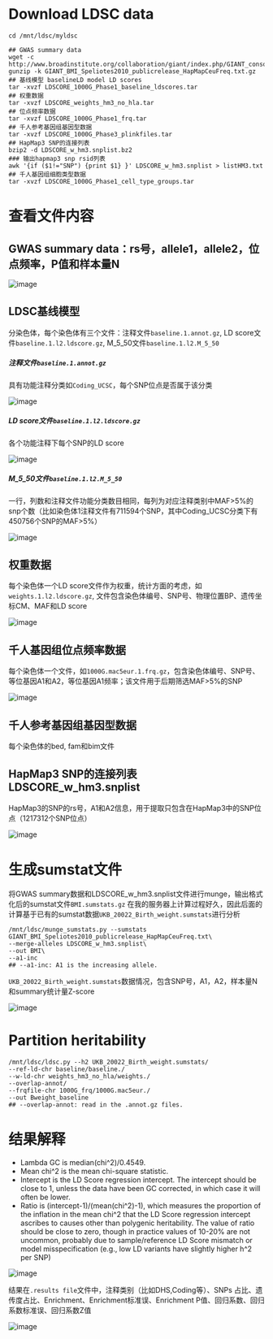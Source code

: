# Download LDSC data
```
cd /mnt/ldsc/myldsc

## GWAS summary data
wget -c http://www.broadinstitute.org/collaboration/giant/index.php/GIANT_consortium_data_files
gunzip -k GIANT_BMI_Speliotes2010_publicrelease_HapMapCeuFreq.txt.gz
## 基线模型 baselineLD model LD scores
tar -xvzf LDSCORE_1000G_Phase1_baseline_ldscores.tar
## 权重数据
tar -xvzf LDSCORE_weights_hm3_no_hla.tar
## 位点频率数据
tar -xvzf LDSCORE_1000G_Phase1_frq.tar
## 千人参考基因组基因型数据
tar -xvzf LDSCORE_1000G_Phase3_plinkfiles.tar
## HapMap3 SNP的连接列表
bzip2 -d LDSCORE_w_hm3.snplist.bz2
### 输出hapmap3 snp rsid列表
awk '{if ($1!="SNP") {print $1} }' LDSCORE_w_hm3.snplist > listHM3.txt
## 千人基因组细胞类型数据
tar -xvzf LDSCORE_1000G_Phase1_cell_type_groups.tar
```
# 查看文件内容
## GWAS summary data：rs号，allele1，allele2，位点频率，P值和样本量N

![image](https://github.com/Lemenyeux/LDSC/assets/87812974/ebf7b738-4541-419e-a041-929056d27925)
## LDSC基线模型
分染色体，每个染色体有三个文件：注释文件`baseline.1.annot.gz`, LD score文件`baseline.1.l2.ldscore.gz`, M_5_50文件`baseline.1.l2.M_5_50`
##### 注释文件`baseline.1.annot.gz`
具有功能注释分类如`Coding_UCSC`，每个SNP位点是否属于该分类

![image](https://github.com/Lemenyeux/LDSC/assets/87812974/100b634f-d9b5-4731-8b77-06fde6156450)
##### LD score文件`baseline.1.l2.ldscore.gz`
各个功能注释下每个SNP的LD score

![image](https://github.com/Lemenyeux/LDSC/assets/87812974/fa775c9c-04f1-4d49-af5f-5d2bda110236)
#####  M_5_50文件`baseline.1.l2.M_5_50`
一行，列数和注释文件功能分类数目相同，每列为对应注释类别中MAF>5%的snp个数（比如染色体1注释文件有711594个SNP，其中Coding_UCSC分类下有450756个SNP的MAF>5%）

![image](https://github.com/Lemenyeux/LDSC/assets/87812974/792e6625-ef88-4d5f-9895-3dccdc53caee)
## 权重数据
每个染色体一个LD score文件作为权重，统计方面的考虑，如`weights.1.l2.ldscore.gz`, 文件包含染色体编号、SNP号、物理位置BP、遗传坐标CM、MAF和LD score

![image](https://github.com/Lemenyeux/LDSC/assets/87812974/e65bcd6d-6ef3-4e79-931f-6ef13095336b)
## 千人基因组位点频率数据
每个染色体一个文件，如`1000G.mac5eur.1.frq.gz`，包含染色体编号、SNP号、等位基因A1和A2，等位基因A1频率；该文件用于后期筛选MAF>5%的SNP

![image](https://github.com/Lemenyeux/LDSC/assets/87812974/ba0291f4-503b-42ff-8c0f-0c8cce74a53a)
## 千人参考基因组基因型数据
每个染色体的bed, fam和bim文件
## HapMap3 SNP的连接列表 LDSCORE_w_hm3.snplist
HapMap3的SNP的rs号，A1和A2信息，用于提取只包含在HapMap3中的SNP位点（1217312个SNP位点）

![image](https://github.com/Lemenyeux/LDSC/assets/87812974/6fc72cd2-feb5-4ec7-af16-8ee1817d40f8)

# 生成sumstat文件
将GWAS summary数据和LDSCORE_w_hm3.snplist文件进行munge，输出格式化后的sumstat文件`BMI.sumstats.gz`
在我的服务器上计算过程好久，因此后面的计算基于已有的sumstat数据`UKB_20022_Birth_weight.sumstats`进行分析
```
/mnt/ldsc/munge_sumstats.py --sumstats GIANT_BMI_Speliotes2010_publicrelease_HapMapCeuFreq.txt\
--merge-alleles LDSCORE_w_hm3.snplist\
--out BMI\
--a1-inc
## --a1-inc: A1 is the increasing allele.
```
`UKB_20022_Birth_weight.sumstats`数据情况，包含SNP号，A1，A2，样本量N和summary统计量Z-score

![image](https://github.com/Lemenyeux/LDSC/assets/87812974/c2fcf337-69c7-4c7b-9768-c71fbbe687e1)

# Partition heritability
```
/mnt/ldsc/ldsc.py --h2 UKB_20022_Birth_weight.sumstats/
--ref-ld-chr baseline/baseline./
--w-ld-chr weights_hm3_no_hla/weights./
--overlap-annot/
--frqfile-chr 1000G_frq/1000G.mac5eur./
--out Bweight_baseline
## --overlap-annot: read in the .annot.gz files.
```
# 结果解释
 - Lambda GC is median(chi^2)/0.4549.
 - Mean chi^2 is the mean chi-square statistic.
 - Intercept is the LD Score regression intercept. The intercept should be close to 1, unless the data have been GC corrected, in which case it will often be lower.
 - Ratio is (intercept-1)/(mean(chi^2)-1), which measures the proportion of the inflation in the mean chi^2 that the LD Score regression intercept ascribes to causes other than polygenic heritability. The value of ratio should be close to zero, though in practice values of 10-20% are not uncommon, probably due to sample/reference LD Score mismatch or model misspecification (e.g., low LD variants have slightly higher h^2 per SNP)

![image](https://github.com/Lemenyeux/LDSC/assets/87812974/a1e95928-f376-45c6-9861-a92f4f477192)

结果在`.results file`文件中，注释类别（比如DHS,Coding等）、SNPs 占比、遗传度占比、Enrichment、Enrichment标准误、Enrichment P值、回归系数、回归系数标准误、回归系数Z值

![image](https://github.com/Lemenyeux/LDSC/assets/87812974/95c255d3-dad5-476b-997b-4ec28ec7ec2c)

